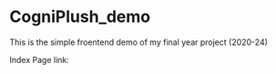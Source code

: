 # CogniPlush_demo
This is the simple froentend demo of my final year project (2020-24)

Index Page link:
